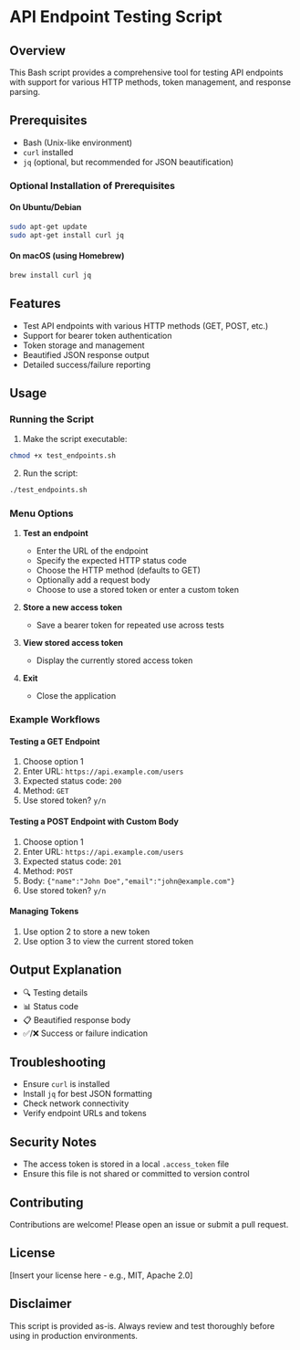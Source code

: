 # API Endpoint Testing Script

## Overview

This Bash script provides a comprehensive tool for testing API endpoints with support for various HTTP methods, token management, and response parsing.

## Prerequisites

- Bash (Unix-like environment)
- `curl` installed
- `jq` (optional, but recommended for JSON beautification)

### Optional Installation of Prerequisites

#### On Ubuntu/Debian
```bash
sudo apt-get update
sudo apt-get install curl jq
```

#### On macOS (using Homebrew)
```bash
brew install curl jq
```

## Features

- Test API endpoints with various HTTP methods (GET, POST, etc.)
- Support for bearer token authentication
- Token storage and management
- Beautified JSON response output
- Detailed success/failure reporting

## Usage

### Running the Script

1. Make the script executable:
```bash
chmod +x test_endpoints.sh
```

2. Run the script:
```bash
./test_endpoints.sh
```

### Menu Options

1. **Test an endpoint**
   - Enter the URL of the endpoint
   - Specify the expected HTTP status code
   - Choose the HTTP method (defaults to GET)
   - Optionally add a request body
   - Choose to use a stored token or enter a custom token

2. **Store a new access token**
   - Save a bearer token for repeated use across tests

3. **View stored access token**
   - Display the currently stored access token

4. **Exit**
   - Close the application

### Example Workflows

#### Testing a GET Endpoint
1. Choose option 1
2. Enter URL: `https://api.example.com/users`
3. Expected status code: `200`
4. Method: `GET`
5. Use stored token? `y/n`

#### Testing a POST Endpoint with Custom Body
1. Choose option 1
2. Enter URL: `https://api.example.com/users`
3. Expected status code: `201`
4. Method: `POST`
5. Body: `{"name":"John Doe","email":"john@example.com"}`
6. Use stored token? `y/n`

#### Managing Tokens
1. Use option 2 to store a new token
2. Use option 3 to view the current stored token

## Output Explanation

- 🔍 Testing details
- 📊 Status code
- 📋 Beautified response body
- ✅/❌ Success or failure indication

## Troubleshooting

- Ensure `curl` is installed
- Install `jq` for best JSON formatting
- Check network connectivity
- Verify endpoint URLs and tokens

## Security Notes

- The access token is stored in a local `.access_token` file
- Ensure this file is not shared or committed to version control

## Contributing

Contributions are welcome! Please open an issue or submit a pull request.

## License

[Insert your license here - e.g., MIT, Apache 2.0]

## Disclaimer

This script is provided as-is. Always review and test thoroughly before using in production environments.
